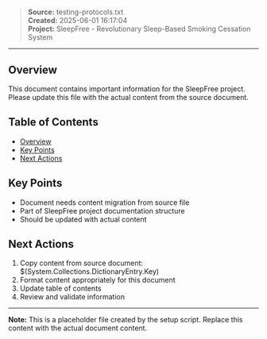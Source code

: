﻿# 

> **Source:** testing-protocols.txt  
> **Created:** 2025-06-01 16:17:04  
> **Project:** SleepFree - Revolutionary Sleep-Based Smoking Cessation System

---

<!-- Content from testing-protocols.txt should be placed here -->
<!-- This file was created by the SleepFree project setup script -->

## Overview

This document contains important information for the SleepFree project. 
Please update this file with the actual content from the source document.

## Table of Contents

- [Overview](#overview)
- [Key Points](#key-points)
- [Next Actions](#next-actions)

## Key Points

- Document needs content migration from source file
- Part of SleepFree project documentation structure
- Should be updated with actual content

## Next Actions

1. Copy content from source document: $(System.Collections.DictionaryEntry.Key)
2. Format content appropriately for this document
3. Update table of contents
4. Review and validate information

---

**Note:** This is a placeholder file created by the setup script. Replace this content with the actual document content.

